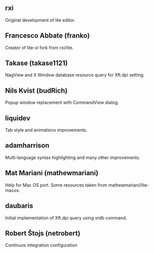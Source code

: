 ## rxi

Original development of lite editor.

## Francesco Abbate (franko)

Creator of lite-xl fork from rxi/lite.

## Takase (takase1121)

NagView and X Window database resource query for Xft.dpi setting.

## Nils Kvist (budRich)

Popup window replacement with CommandView dialog.

## liquidev

Tab style and animations improvements.

## adamharrison

Multi-language syntax highlighting and many other improvements.

## Mat Mariani (mathewmariani)

Help for Mac OS port. Some resources taken from mathewmariani/lite-macos.

## daubaris

Initial implementation of Xft.dpi query using xrdb command.

## Robert Štojs (netrobert)

Continuos integration configuration
